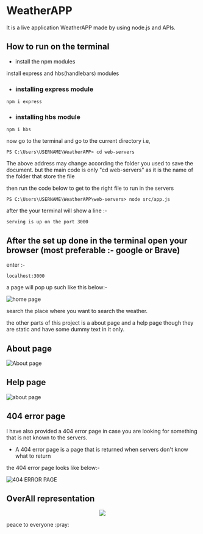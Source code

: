 # WeatherAPP
It is a live application WeatherAPP made by using node.js and APIs.


## How to run on the terminal

- install the npm modules

install express and hbs(handlebars) modules

- ### installing express module
```terminal
npm i express
```

- ### installing hbs module

```terminal
npm i hbs
```


now go to the terminal and go to the current directory i.e,

```terminal
PS C:\Users\USERNAME\WeatherAPP> cd web-servers
```
The above address may change according the folder you used to save the document. but the main code is only "cd web-servers" as it is the name of the folder that store the file

then run the code below to get to the right file to run in the servers
```
PS C:\Users\USERNAME\WeatherAPP\web-servers> node src/app.js
```

after the your terminal will show a line :- 
```
serving is up on the port 3000
````

## After the set up done in the terminal open your browser (most preferable :- google or Brave)
enter :-
```
localhost:3000
```


a page will pop up such like this below:-

![home page](11.10.2021_21.59.21_REC.png)

search the place where you want to search the weather. 

the other parts of this project is a about page and a help page though they are static and have some dummy text in it only.

## About page
![About page](11.10.2021_22.46.22_REC.png)

## Help page
![about page](11.10.2021_22.46.03_REC.png)

## 404 error page
I have also provided a 404 error page in case you are looking for something that is not known to the servers.
-  A 404 error page is a page that is returned when servers don't know what to return

the 404 error page looks like below:-


![404 ERROR PAGE](16.10.2021_23.46.21_REC.png)


## OverAll representation

<p align="center">
  <img src ="weatherAPP.gif">
</p>
peace to everyone :pray:
